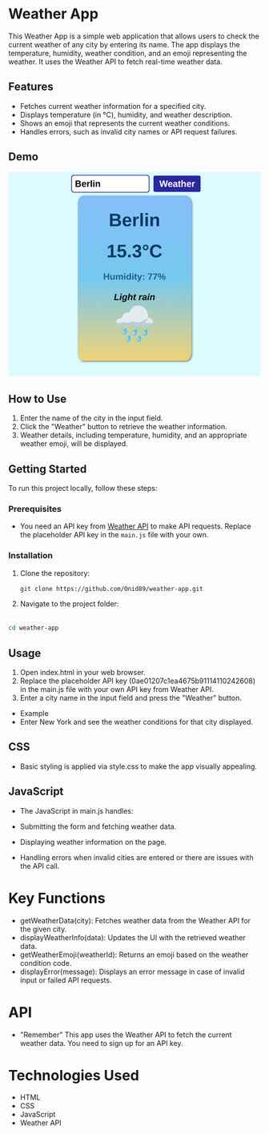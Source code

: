 # Weather App

This Weather App is a simple web application that allows users to check the current weather of any city by entering its name. The app displays the temperature, humidity, weather condition, and an emoji representing the weather. It uses the Weather API to fetch real-time weather data.

## Features

- Fetches current weather information for a specified city.
- Displays temperature (in °C), humidity, and weather description.
- Shows an emoji that represents the current weather conditions.
- Handles errors, such as invalid city names or API request failures.

## Demo

![Weather App Screenshot](./images/Screenshot-Weather-App.png)

## How to Use

1. Enter the name of the city in the input field.
2. Click the "Weather" button to retrieve the weather information.
3. Weather details, including temperature, humidity, and an appropriate weather emoji, will be displayed.

## Getting Started

To run this project locally, follow these steps:

### Prerequisites

- You need an API key from [Weather API](https://www.weatherapi.com/) to make API requests. Replace the placeholder API key in the `main.js` file with your own.

### Installation

1. Clone the repository:

   ```bash
   git clone https://github.com/Onid89/weather-app.git
   ```

2. Navigate to the project folder:

```bash

cd weather-app
```

## Usage

1. Open index.html in your web browser.
2. Replace the placeholder API key (0ae01207c1ea4675b91114110242608) in the main.js file with your own API key from Weather API.
3. Enter a city name in the input field and press the "Weather" button.

- Example
- Enter New York and see the weather conditions for that city displayed.

## CSS

- Basic styling is applied via style.css to make the app visually appealing.

## JavaScript

- The JavaScript in main.js handles:

- Submitting the form and fetching weather data.
- Displaying weather information on the page.
- Handling errors when invalid cities are entered or there are issues with the API call.

# Key Functions

- getWeatherData(city): Fetches weather data from the Weather API for the given city.
- displayWeatherInfo(data): Updates the UI with the retrieved weather data.
- getWeatherEmoji(weatherId): Returns an emoji based on the weather condition code.
- displayError(message): Displays an error message in case of invalid input or failed API requests.

# API

- "Remember" This app uses the Weather API to fetch the current weather data. You need to sign up for an API key.

# Technologies Used

- HTML
- CSS
- JavaScript
- Weather API
